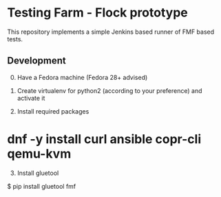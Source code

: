 Testing Farm - Flock prototype
==============================

This repository implements a simple Jenkins based runner of FMF based tests.

Development
-----------

0. Have a Fedora machine (Fedora 28+ advised)

1. Create virtualenv for python2 (according to your preference) and activate it

2. Install required packages

# dnf -y install curl ansible copr-cli qemu-kvm

3. Install gluetool

$ pip install gluetool fmf
